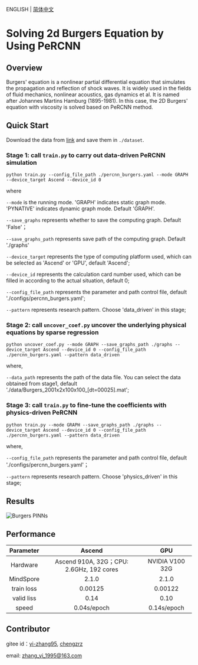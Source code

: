 ENGLISH | [简体中文](README_CN.md)

# Solving 2d Burgers Equation by Using PeRCNN

## Overview

Burgers' equation is a nonlinear partial differential equation that simulates the propagation and reflection of shock waves. It is widely used in the fields of fluid mechanics, nonlinear acoustics, gas dynamics et al. It is named after Johannes Martins Hamburg (1895-1981). In this case, the 2D Burgers' equation with viscosity is solved based on PeRCNN method.

## Quick Start

Download the data from [link](https://download.mindspore.cn/mindscience/mindflow/dataset/applications/data_mechanism_fusion/PeRCNN) and save them in `./dataset`.

### Stage 1: call `train.py` to carry out data-driven PeRCNN simulation

```shell
python train.py --config_file_path ./percnn_burgers.yaml --mode GRAPH --device_target Ascend --device_id 0
```

where

`--mode` is the running mode. 'GRAPH' indicates static graph mode. 'PYNATIVE' indicates dynamic graph mode. Default 'GRAPH'.

`--save_graphs` represents whether to save the computing graph. Default 'False'；

`--save_graphs_path` represents save path of the computing graph. Default './graphs'

`--device_target` represents the type of computing platform used, which can be selected as 'Ascend' or 'GPU', default 'Ascend';

`--device_id` represents the calculation card number used, which can be filled in according to the actual situation, default 0;

`--config_file_path` represents the parameter and path control file, default './configs/percnn_burgers.yaml';

`--pattern` represents research pattern. Choose 'data_driven' in this stage;

### Stage 2: call `uncover_coef.py` uncover the underlying physical equations by sparse regression

```shell
python uncover_coef.py --mode GRAPH --save_graphs_path ./graphs --device_target Ascend --device_id 0 --config_file_path ./percnn_burgers.yaml --pattern data_driven
```

where,

`--data_path` represents the path of the data file. You can select the data obtained from stage1, default './data/Burgers_2001x2x100x100_[dt=00025].mat';

### Stage 3: call `train.py` to fine-tune the coefficients with physics-driven PeRCNN

```shell
python train.py --mode GRAPH --save_graphs_path ./graphs --device_target Ascend --device_id 0 --config_file_path ./percnn_burgers.yaml --pattern data_driven
```

where,

`--config_file_path` represents the parameter and path control file, default './configs/percnn_burgers.yaml'；

`--pattern` represents research pattern. Choose 'physics_driven' in this stage;

## Results

![Burgers PINNs](images/results.gif)

## Performance

|        Parameter         |        Ascend               |    GPU       |
|:----------------------:|:--------------------------:|:---------------:|
|     Hardware         |     Ascend 910A, 32G；CPU: 2.6GHz, 192 cores      |      NVIDIA V100 32G       |
|     MindSpore   |        2.1.0             |      2.1.0       |
|        train loss      |        0.00125               |       0.00122      |
|        valid liss      |        0.14               |       0.10    |
|        speed          |     0.04s/epoch        |    0.14s/epoch  |

## Contributor

gitee id：[yi-zhang95](https://gitee.com/yi-zhang95), [chengzrz](https://gitee.com/chengzrz)

email: zhang_yi_1995@163.com